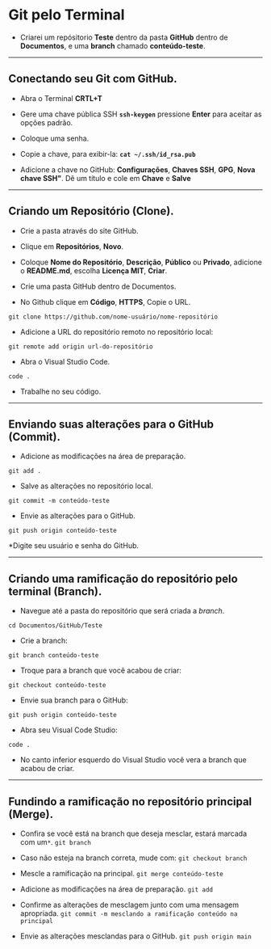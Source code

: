# Git pelo Terminal
* Criarei um repósitorio **Teste** dentro da pasta **GitHub** dentro de **Documentos**, e uma **branch** chamado **conteúdo-teste**.

---
## Conectando seu Git com GitHub.
* Abra o Terminal **CRTL+T**

* Gere uma chave pública SSH **`ssh-keygen`** pressione **Enter** para aceitar as opções padrão.

* Coloque uma senha.

* Copie a chave, para exibir-la: **`cat ~/.ssh/id_rsa.pub`**

* Adicione a chave no GitHub: **Configurações**, **Chaves SSH**, **GPG**, **Nova chave SSH"**. Dê um título e cole em **Chave** e **Salve**

---
## Criando um Repositório (Clone).
* Crie a pasta através do site GitHub.

* Clique em **Repositórios**, **Novo**.

* Coloque **Nome do Repositório**, **Descrição**, **Público** ou **Privado**, adicione o **README.md**, escolha **Licença MIT**, **Criar**.

* Crie uma pasta GitHub dentro de Documentos.

* No Github clique em **Código**, **HTTPS**, Copie o URL.

`git clone https://github.com/nome-usuário/nome-repositório`

* Adicione a URL do repositório remoto no repositório local:

 `git remote add origin url-do-repositório`

* Abra o Visual Studio Code.
  
`code .`

* Trabalhe no seu código.

---
## Enviando suas alterações para o GitHub (Commit).
* Adicione as modificações na área de preparação.

`git add .`

* Salve as alterações no repositório local.

`git commit -m conteúdo-teste`

* Envie as alterações para o GitHub.

`git push origin conteúdo-teste`

*Digite seu usuário e senha do GitHub.

---
## Criando uma ramificação do repositório pelo terminal (Branch).
* Navegue até a pasta do repositório que será criada a *branch*.

`cd Documentos/GitHub/Teste`

* Crie a branch:

`git branch conteúdo-teste`

* Troque para a branch que você acabou de criar:

`git checkout conteúdo-teste`

* Envie sua branch para o GitHub:

`git push origin conteúdo-teste`

* Abra seu Visual Code Studio:

`code .`

* No canto inferior esquerdo do Visual Studio você vera a branch que acabou de criar.

---
## Fundindo a ramificação no repositório principal (Merge).

* Confira se você está na branch que deseja mesclar, estará marcada com um`*`.
`git branch`

 * Caso não esteja na branch correta, mude com:
`git checkout branch`

 * Mescle a ramificação na principal.
`git merge conteúdo-teste`

* Adicione as modificações na área de preparação.
`git add ` 

* Confirme as alterações de mesclagem junto com uma mensagem apropriada.
`git commit -m mesclando a ramificação conteúdo na principal`

* Envie as alterações mesclandas para o GitHub.
`git push origin main`
